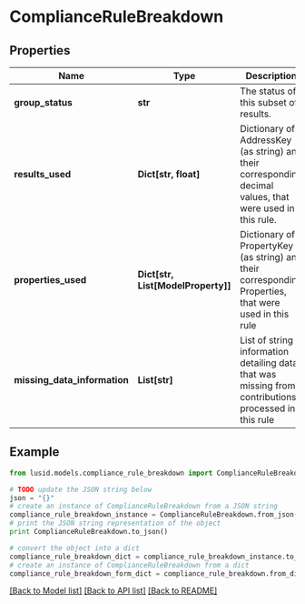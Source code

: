 # ComplianceRuleBreakdown


## Properties
Name | Type | Description | Notes
------------ | ------------- | ------------- | -------------
**group_status** | **str** | The status of this subset of results. | 
**results_used** | **Dict[str, float]** | Dictionary of AddressKey (as string) and their corresponding decimal values, that were used in this rule. | 
**properties_used** | **Dict[str, List[ModelProperty]]** | Dictionary of PropertyKey (as string) and their corresponding Properties, that were used in this rule | 
**missing_data_information** | **List[str]** | List of string information detailing data that was missing from contributions processed in this rule | 

## Example

```python
from lusid.models.compliance_rule_breakdown import ComplianceRuleBreakdown

# TODO update the JSON string below
json = "{}"
# create an instance of ComplianceRuleBreakdown from a JSON string
compliance_rule_breakdown_instance = ComplianceRuleBreakdown.from_json(json)
# print the JSON string representation of the object
print ComplianceRuleBreakdown.to_json()

# convert the object into a dict
compliance_rule_breakdown_dict = compliance_rule_breakdown_instance.to_dict()
# create an instance of ComplianceRuleBreakdown from a dict
compliance_rule_breakdown_form_dict = compliance_rule_breakdown.from_dict(compliance_rule_breakdown_dict)
```
[[Back to Model list]](../README.md#documentation-for-models) [[Back to API list]](../README.md#documentation-for-api-endpoints) [[Back to README]](../README.md)


